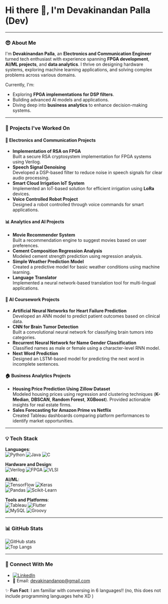 # Hi there 👋, I'm Devakinandan Palla (Dev)

---

### 😎 About Me  
I'm **Devakinandan Palla**, an **Electronics and Communication Engineer** turned tech enthusiast with experience spanning **FPGA development**, **AI/ML projects**, and **data analytics**. I thrive on designing hardware systems, exploring machine learning applications, and solving complex problems across various domains.  

Currently, I'm:  
- Exploring **FPGA implementations for DSP filters**.  
- Building advanced AI models and applications.  
- Diving deep into **business analytics** to enhance decision-making systems.

---

### 🚀 Projects I've Worked On  

#### **🔧 Electronics and Communication Projects**
- **Implementation of RSA on FPGA**  
  Built a secure RSA cryptosystem implementation for FPGA systems using Verilog.  
- **Speech Signal Denoising**  
  Developed a DSP-based filter to reduce noise in speech signals for clear audio processing.  
- **Smart Cloud Irrigation IoT System**  
  Implemented an IoT-based solution for efficient irrigation using **LoRa** devices.  
- **Voice Controlled Robot Project**  
  Designed a robot controlled through voice commands for smart applications.  

#### **📊 Analytics and AI Projects**
- **Movie Recommender System**  
  Built a recommendation engine to suggest movies based on user preferences.  
- **Cement Composition Regression Analysis**  
  Modeled cement strength prediction using regression analysis.  
- **Simple Weather Prediction Model**  
  Created a predictive model for basic weather conditions using machine learning.  
- **Language Translator**  
  Implemented a neural network-based translation tool for multi-lingual applications.  

#### **🧠 AI Coursework Projects**
- **Artificial Neural Networks for Heart Failure Prediction**  
  Developed an ANN model to predict patient outcomes based on clinical data.  
- **CNN for Brain Tumor Detection**  
  Built a convolutional neural network for classifying brain tumors into categories.  
- **Recurrent Neural Network for Name Gender Classification**  
  Classified names as male or female using a character-level RNN model.  
- **Next Word Prediction**  
  Designed an LSTM-based model for predicting the next word in incomplete sentences.  

#### **🏠 Business Analytics Projects**
- **Housing Price Prediction Using Zillow Dataset**  
  Modeled housing prices using regression and clustering techniques (**K-Median**, **DBSCAN**, **Random Forest**, **XGBoost**). Provided actionable insights for real estate firms.  
- **Sales Forecasting for Amazon Prime vs Netflix**  
  Created Tableau dashboards comparing platform performances to identify market opportunities.

---

### 💡 Tech Stack  
**Languages**:  
![Python](https://img.shields.io/badge/Python-3776AB?style=flat&logo=python&logoColor=white) ![Java](https://img.shields.io/badge/Java-007396?style=flat&logo=java&logoColor=white) ![C](https://img.shields.io/badge/C-00599C?style=flat&logo=c&logoColor=white)  

**Hardware and Design**:  
![Verilog](https://img.shields.io/badge/Verilog-EB9A18?style=flat) ![FPGA](https://img.shields.io/badge/FPGA-00599C?style=flat) ![VLSI](https://img.shields.io/badge/VLSI-0064A5?style=flat)  

**AI/ML**:  
![TensorFlow](https://img.shields.io/badge/TensorFlow-FF6F00?style=flat&logo=tensorflow&logoColor=white) ![Keras](https://img.shields.io/badge/Keras-D00000?style=flat&logo=keras&logoColor=white)  
![Pandas](https://img.shields.io/badge/Pandas-150458?style=flat&logo=pandas&logoColor=white) ![Scikit-Learn](https://img.shields.io/badge/Scikit%20Learn-F7931E?style=flat&logo=scikit-learn&logoColor=white)  

**Tools and Platforms**:  
![Tableau](https://img.shields.io/badge/Tableau-E97627?style=flat&logo=tableau&logoColor=white) ![Flutter](https://img.shields.io/badge/Flutter-02569B?style=flat&logo=flutter&logoColor=white)  
![MySQL](https://img.shields.io/badge/MySQL-00000F?style=flat&logo=mysql&logoColor=white) ![Groovy](https://img.shields.io/badge/Groovy-4298B8?style=flat&logo=groovy&logoColor=white)  

---

### 📊 GitHub Stats  
![GitHub stats](https://github-readme-stats.vercel.app/api?username=devaki264&show_icons=true&theme=radical)  
![Top Langs](https://github-readme-stats.vercel.app/api/top-langs/?username=devaki264&layout=compact&theme=radical)  

---

### 🌟 Connect With Me  
- [![LinkedIn](https://img.shields.io/badge/LinkedIn-0077B5?style=flat&logo=linkedin&logoColor=white)](https://www.linkedin.com/in/devakinandan-palla-164848227/)  
- 📧 Email: [devakinandanpp@gmail.com](mailto:youremail@example.com)

✨ **Fun Fact**: I am familiar with conversing in 6 languages!! (no, this does not include programming languages hehe XD )
